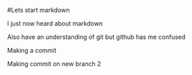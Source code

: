 #Lets start markdown

I just now heard about markdown

Also have an understanding of git but github has me confused

Making a commit

Making commit on new branch 2